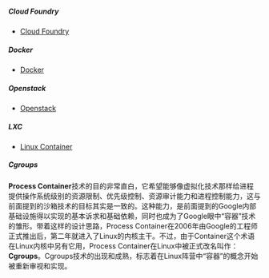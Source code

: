 ##### Cloud Foundry
* <a href="https://baike.baidu.com/item/Cloud%20Foundry/6868029?fr=aladdin" target="_blank">Cloud Foundry</a>

##### Docker
* <a href="https://baike.baidu.com/item/Docker" target="_blank">Docker</a>

##### Openstack
* <a href="https://baike.baidu.com/item/OpenStack" target="_blank">Openstack</a>

##### LXC
* <a href="" target="_blank">Linux Container</a>

##### Cgroups
**Process Container**技术的目的非常直白，它希望能够像虚拟化技术那样给进程提供操作系统级别的资源限制、优先级控制、资源审计能力和进程控制能力，这与前面提到的沙箱技术的目标其实是一致的。这种能力，是前面提到的Google内部基础设施得以实现的基本诉求和基础依赖，同时也成为了Google眼中“容器”技术的雏形。带着这样的设计思路，Process Container在2006年由Google的工程师正式推出后，第二年就进入了Linux的内核主干。不过，由于Container这个术语在Linux内核中另有它用，Process Container在Linux中被正式改名叫作：**Cgroups**。Cgroups技术的出现和成熟，标志着在Linux阵营中“容器”的概念开始被重新审视和实现。
